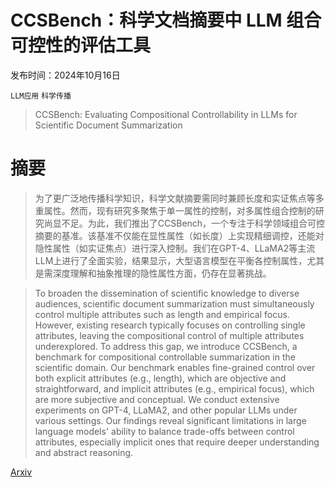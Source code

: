 # CCSBench：科学文档摘要中 LLM 组合可控性的评估工具

发布时间：2024年10月16日

`LLM应用` `科学传播`

> CCSBench: Evaluating Compositional Controllability in LLMs for Scientific Document Summarization

# 摘要

> 为了更广泛地传播科学知识，科学文献摘要需同时兼顾长度和实证焦点等多重属性。然而，现有研究多聚焦于单一属性的控制，对多属性组合控制的研究尚显不足。为此，我们推出了CCSBench，一个专注于科学领域组合可控摘要的基准。该基准不仅能在显性属性（如长度）上实现精细调控，还能对隐性属性（如实证焦点）进行深入控制。我们在GPT-4、LLaMA2等主流LLM上进行了全面实验，结果显示，大型语言模型在平衡各控制属性，尤其是需深度理解和抽象推理的隐性属性方面，仍存在显著挑战。

> To broaden the dissemination of scientific knowledge to diverse audiences, scientific document summarization must simultaneously control multiple attributes such as length and empirical focus. However, existing research typically focuses on controlling single attributes, leaving the compositional control of multiple attributes underexplored. To address this gap, we introduce CCSBench, a benchmark for compositional controllable summarization in the scientific domain. Our benchmark enables fine-grained control over both explicit attributes (e.g., length), which are objective and straightforward, and implicit attributes (e.g., empirical focus), which are more subjective and conceptual. We conduct extensive experiments on GPT-4, LLaMA2, and other popular LLMs under various settings. Our findings reveal significant limitations in large language models' ability to balance trade-offs between control attributes, especially implicit ones that require deeper understanding and abstract reasoning.

[Arxiv](https://arxiv.org/abs/2410.12601)